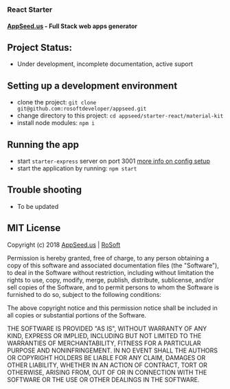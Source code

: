 ### React Starter 
#### [AppSeed.us](https://www.appseed.us/?ref=github) - Full Stack web apps generator   


## Project Status: 

* Under development, incomplete documentation, active suport


## Setting up a development environment

* clone the project: `git clone git@github.com:rosoftdeveloper/appseed.git`
* change directory to this project: `cd appseed/starter-react/material-kit`
* install node modules: `npm i`



## Running the app

* start `starter-express` server on port 3001 [more info on config setup](https://github.com/rosoftdeveloper/appseed/tree/master/starter-express)
* start the application by running: `npm start`


## Trouble shooting

* To be updated


## MIT License

Copyright (c) 2018 [AppSeed.us](https://www.appseed.us/?ref=github) | [RoSoft](https://www.rosoftware.ro/?ref=github)

Permission is hereby granted, free of charge, to any person obtaining a copy
of this software and associated documentation files (the "Software"), to deal
in the Software without restriction, including without limitation the rights
to use, copy, modify, merge, publish, distribute, sublicense, and/or sell
copies of the Software, and to permit persons to whom the Software is
furnished to do so, subject to the following conditions:

The above copyright notice and this permission notice shall be included in all
copies or substantial portions of the Software.

THE SOFTWARE IS PROVIDED "AS IS", WITHOUT WARRANTY OF ANY KIND, EXPRESS OR
IMPLIED, INCLUDING BUT NOT LIMITED TO THE WARRANTIES OF MERCHANTABILITY,
FITNESS FOR A PARTICULAR PURPOSE AND NONINFRINGEMENT. IN NO EVENT SHALL THE
AUTHORS OR COPYRIGHT HOLDERS BE LIABLE FOR ANY CLAIM, DAMAGES OR OTHER
LIABILITY, WHETHER IN AN ACTION OF CONTRACT, TORT OR OTHERWISE, ARISING FROM,
OUT OF OR IN CONNECTION WITH THE SOFTWARE OR THE USE OR OTHER DEALINGS IN THE
SOFTWARE.
